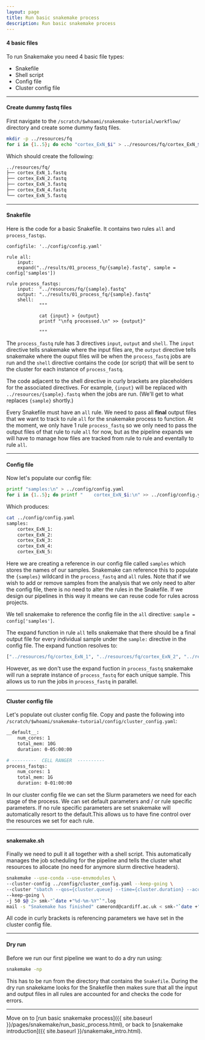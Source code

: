 ```yaml
---
layout: page
title: Run basic snakemake process
description: Run basic snakemake process
---
```


#### 4 basic files

To run Snakemake you need 4 basic file types:

- Snakefile
- Shell script
- Config file
- Cluster config file

***

#### Create dummy fastq files

First navigate to the `/scratch/$whoami/snakemake-tutorial/workflow/` directory and create
some dummy fastq files.

```bash
mkdir -p ../resources/fq
for i in {1..5}; do echo "cortex_ExN_$i" > ../resources/fq/cortex_ExN_$i.fastq ; done
```

Which should create the following:

```bash
../resources/fq/
├── cortex_ExN_1.fastq
├── cortex_ExN_2.fastq
├── cortex_ExN_3.fastq
├── cortex_ExN_4.fastq
└── cortex_ExN_5.fastq
```

***

#### Snakefile

Here is the code for a basic Snakefile. It contains two rules `all` and `process_fastqs`.

```snakemake
configfile: '../config/config.yaml'

rule all:
    input:
	expand("../results/01_process_fq/{sample}.fastq", sample = config['samples'])

rule process_fastqs:
    input:  "../resources/fq/{sample}.fastq"
    output: "../results/01_process_fq/{sample}.fastq"
    shell:
            """

            cat {input} > {output}
            printf "\nfq processed.\n" >> {output}"

            """
```

The `process_fastq` rule has 3 directives `input`, `output` and `shell`. The `input` directive
tells snakemake where the input files are, the `output` directive tells snakemake where
the ouput files will be when the `process_fastq` jobs are run and the `shell` directive contains 
the code (or script) that will be sent to the cluster for each instance of `process_fastq`.

The code adjacent to the shell directive in curly brackets are placeholders for the associated directives. 
For example, `{input}` will be replaced with `../resources/{sample}.fastq` when the jobs are run. 
(We'll get to what replaces `{sample}` shortly.)

Every Snakefile must have an `all` rule. We need to pass all **final** output files that we want to track to 
rule `all` for the snakemake process to function. At the moment, we only have 1 rule `process_fastq` so we
only need to pass the output files of that rule to rule `all` for now, but as the pipeline expands we will
have to manage how files are tracked from rule to rule and eventally to rule `all`.

***


#### Config file

Now let's populate our config file:

```bash
printf "samples:\n" > ../config/config.yaml
for i in {1..5}; do printf "    cortex_ExN_$i:\n" >> ../config/config.yaml  ; done
```

Which produces:

```bash
cat ../config/config.yaml 
samples:
    cortex_ExN_1:
    cortex_ExN_2:
    cortex_ExN_3:
    cortex_ExN_4:
    cortex_ExN_5:
```


Here we are creating a reference in our config file called `samples` which stores the names of our samples.
Snakemake can reference this to populate the `{samples}` wildcard in the `process_fastq` and `all` rules. 
Note that if we wish to add or remove samples from the analysis that we only need to alter the config file, 
there is no need to alter the rules in the Snakefile. If we design our pipelines in this way it means we can
reuse code for rules across projects. 

We tell snakemake to reference the config file in the `all` directive: `sample = config['samples']`. 

The expand function in rule `all` tells snakemake that there should be a final output file for every individual
sample under the `sample:` directive in the config file. The expand function resolves to:

```python
["../resources/fq/cortex_ExN_1", "../resources/fq/cortex_ExN_2", "../resources/fq/cortex_ExN_3", "../resources/fq/cortex_ExN_4", "../resources/fq/cortex_ExN_5"]
```

However, as we don't use the expand fuction in `process_fastq` snakemake will run a seprate instance of 
`process_fastq` for each unique sample. This allows us to run the jobs in `process_fastq` in parallel.

***

#### Cluster config file

Let's populate out cluster config file. Copy and paste the following into 
`/scratch/$whoami/snakemake-tutorial/config/cluster_config.yaml`:

```bash
__default__:
    num_cores: 1
    total_mem: 10G
    duration: 0-05:00:00

# ---------  CELL RANGER  ----------
process_fastqs:
    num_cores: 1
    total_mem: 1G
    duration: 0-01:00:00
```

In our cluster config file we can set the Slurm parameters we need for each stage of the process. We can set 
default parameters and / or rule specific parameters. If no rule specific parameters are set snakemake will 
automatically resort to the default.This allows us to have fine control over the resources we set for each
rule. 

***

#### snakemake.sh 

Finally we need to pull it all together with a shell script. This automatically manages the job scheduling 
for the pipeline and tells the cluster what resources to allocate (no need for anymore slurm directive headers).

```bash
snakemake --use-conda --use-envmodules \
--cluster-config ../config/cluster_config.yaml --keep-going \
--cluster "sbatch --qos={cluster.queue} --time={cluster.duration} --account={cluster.account} --job-name={cluster.jobname} --export=ALL --no-requeue --signal=2 --mem={cluster.total_mem} --output=smk.{rule}.%J.out --error=smk.{rule}.%J.err --ntasks={cluster.num_cores}" \
--keep-going \
-j 50 $@ 2> smk-"`date +"%d-%m-%Y"`".log 
mail -s "Snakemake has finished" camerond@cardiff.ac.uk < smk-"`date +"%d-%m-%Y"`".log
```

All code in curly brackets is referencing parameters we have set in the cluster config file. 

***

#### Dry run

Before we run our first pipeline we want to do a dry run using:

```bash
snakemake -np
``` 

This has to be run from the directory that contains the `Snakefile`. During the dry run snakekame looks
for the Snakefile then makes sure that all the input and output files in all rules are accounted for and 
checks the code for errors. 


***

Move on to [run basic snakemake process]({{ site.baseurl }}/pages/snakemake/run_basic_process.html), or back 
to [snakemake introduction]({{ site.baseurl }}/snakemake_intro.html).
